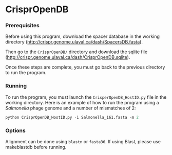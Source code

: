 # CrisprOpenDB

### Prerequisites

Before using this program, download the spacer database in the working directory (http://crispr.genome.ulaval.ca/dash/SpacersDB.fasta).

Then go to the `CrisprOpenDB/` directory and download the sqlite file (http://crispr.genome.ulaval.ca/dash/CrisprOpenDB.sqlite). 

Once these steps are complete, you must go back to the previous directory to run the program.

### Running

To run the program, you must launch the `CrisperOpenDB_HostID.py` file in the working directory.
Here is an example of how to run the program using a *Salmonella* phage genome and a number of mismatches of 2:
```python
python CrisprOpenDB_HostID.py -i Salmonella_161.fasta -m 2
```
### Options

Alignment can be done using `blastn` or `fasta36`. If using Blast, please use makeblastdb before running.
